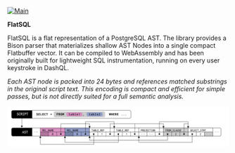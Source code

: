 [![Main](https://github.com/ankoh/flatsql/actions/workflows/main.yml/badge.svg)](https://github.com/ankoh/flatsql/actions/workflows/main.yml)

**FlatSQL**

FlatSQL is a flat representation of a PostgreSQL AST.
The library provides a Bison parser that materializes shallow AST Nodes into a single compact Flatbuffer vector.
It can be compiled to WebAssembly and has been originally built for lightweight SQL instrumentation, running on every user keystroke in DashQL.

*Each AST node is packed into 24 bytes and references matched substrings in the original script text.
This encoding is compact and efficient for simple passes, but is not directly suited for a full semantic analysis.*

<img src="misc/ast.png?raw=true" width="680px">
